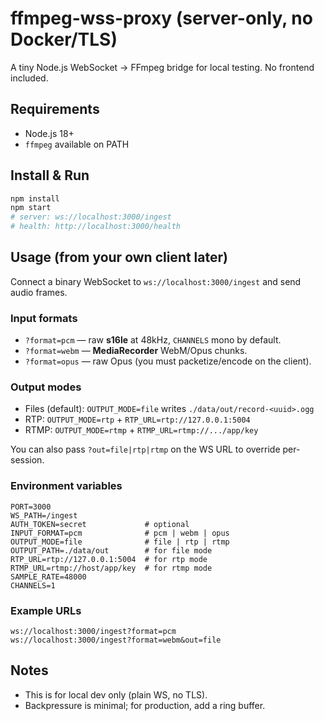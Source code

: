 # ffmpeg-wss-proxy (server-only, no Docker/TLS)

A tiny Node.js WebSocket → FFmpeg bridge for local testing. No frontend included.

## Requirements
- Node.js 18+
- `ffmpeg` available on PATH

## Install & Run
```bash
npm install
npm start
# server: ws://localhost:3000/ingest
# health: http://localhost:3000/health
```

## Usage (from your own client later)
Connect a binary WebSocket to `ws://localhost:3000/ingest` and send audio frames.

### Input formats
- `?format=pcm` — raw **s16le** at 48kHz, `CHANNELS` mono by default.
- `?format=webm` — **MediaRecorder** WebM/Opus chunks.
- `?format=opus` — raw Opus (you must packetize/encode on the client).

### Output modes
- Files (default): `OUTPUT_MODE=file` writes `./data/out/record-<uuid>.ogg`
- RTP: `OUTPUT_MODE=rtp` + `RTP_URL=rtp://127.0.0.1:5004`
- RTMP: `OUTPUT_MODE=rtmp` + `RTMP_URL=rtmp://.../app/key`

You can also pass `?out=file|rtp|rtmp` on the WS URL to override per-session.

### Environment variables
```
PORT=3000
WS_PATH=/ingest
AUTH_TOKEN=secret             # optional
INPUT_FORMAT=pcm              # pcm | webm | opus
OUTPUT_MODE=file              # file | rtp | rtmp
OUTPUT_PATH=./data/out        # for file mode
RTP_URL=rtp://127.0.0.1:5004  # for rtp mode
RTMP_URL=rtmp://host/app/key  # for rtmp mode
SAMPLE_RATE=48000
CHANNELS=1
```

### Example URLs
```
ws://localhost:3000/ingest?format=pcm
ws://localhost:3000/ingest?format=webm&out=file
```

## Notes
- This is for local dev only (plain WS, no TLS).
- Backpressure is minimal; for production, add a ring buffer.
